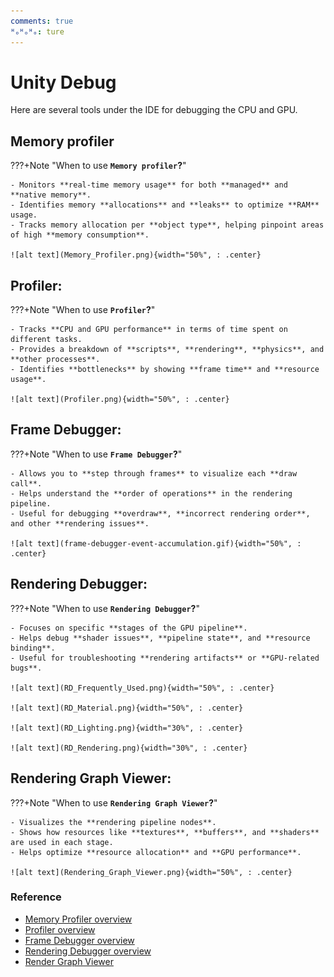 ```yaml
---
comments: true
ᴴₒᴴₒᴴₒ: ture
---
```


# **Unity Debug**

Here are several tools under the IDE for debugging the CPU and GPU.

## **Memory profiler**

???+Note "When to use **`Memory profiler`?**"

    - Monitors **real-time memory usage** for both **managed** and **native memory**.
    - Identifies memory **allocations** and **leaks** to optimize **RAM** usage.
    - Tracks memory allocation per **object type**, helping pinpoint areas of high **memory consumption**.
    
    ![alt text](Memory_Profiler.png){width="50%", : .center}

## **Profiler**:

???+Note "When to use **`Profiler`?**"

    - Tracks **CPU and GPU performance** in terms of time spent on different tasks.
    - Provides a breakdown of **scripts**, **rendering**, **physics**, and **other processes**.
    - Identifies **bottlenecks** by showing **frame time** and **resource usage**.

    ![alt text](Profiler.png){width="50%", : .center}

## **Frame Debugger**:

???+Note "When to use **`Frame Debugger`?**"

    - Allows you to **step through frames** to visualize each **draw call**.
    - Helps understand the **order of operations** in the rendering pipeline.
    - Useful for debugging **overdraw**, **incorrect rendering order**, and other **rendering issues**.

    ![alt text](frame-debugger-event-accumulation.gif){width="50%", : .center}

## **Rendering Debugger**:

???+Note "When to use **`Rendering Debugger`?**"

    - Focuses on specific **stages of the GPU pipeline**.
    - Helps debug **shader issues**, **pipeline state**, and **resource binding**.
    - Useful for troubleshooting **rendering artifacts** or **GPU-related bugs**.

    ![alt text](RD_Frequently_Used.png){width="50%", : .center}

    ![alt text](RD_Material.png){width="50%", : .center}

    ![alt text](RD_Lighting.png){width="30%", : .center}

    ![alt text](RD_Rendering.png){width="30%", : .center}
    
## **Rendering Graph Viewer**:

???+Note "When to use **`Rendering Graph Viewer`?**"

    - Visualizes the **rendering pipeline nodes**.
    - Shows how resources like **textures**, **buffers**, and **shaders** are used in each stage.
    - Helps optimize **resource allocation** and **GPU performance**.

    ![alt text](Rendering_Graph_Viewer.png){width="50%", : .center}

### **Reference**

- [Memory Profiler overview](https://docs.unity3d.com/Packages/com.unity.memoryprofiler@1.1/manual/index.html)
- [Profiler overview](https://docs.unity3d.com/Manual/Profiler.html)
- [Frame Debugger overview](https://docs.unity3d.com/Manual/frame-debugger-window.html)
- [Rendering Debugger overview](https://docs.unity3d.com/Packages/com.unity.render-pipelines.universal@15.0/manual/features/rendering-debugger.html)
- [Render Graph Viewer](https://docs.unity3d.com/6000.0/Documentation/Manual/urp/render-graph-view.html)